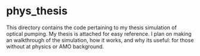 # phys_thesis
This directory contains the code pertaining to my thesis simulation of optical pumping. My thesis is attached for easy reference. I plan on making an walkthrough of the simulation, how it works, and why its useful: for those without at physics or AMO background. 
